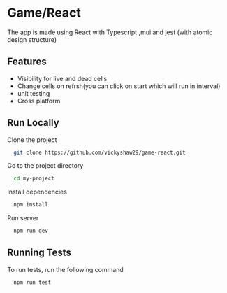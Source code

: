 
# Game/React

The app is made using React with Typescript ,mui and jest (with atomic design structure)
## Features
- Visibility for live and dead cells 
- Change cells on refrsh(you can click on start which will run in interval)
- unit testing
- Cross platform

  

  
## Run Locally

Clone the project

```bash
  git clone https://github.com/vickyshaw29/game-react.git
```

Go to the project directory

```bash
  cd my-project
```

Install dependencies

```bash
  npm install
```

Run server

```bash
  npm run dev
```

## Running Tests

To run tests, run the following command

```bash
  npm run test
```

  
  
